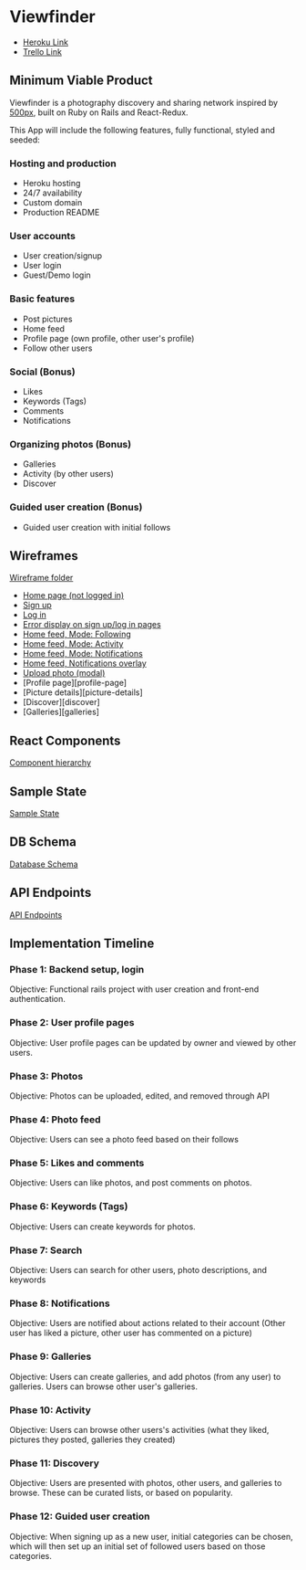 # Viewfinder

* [Heroku Link][heroku]
* [Trello Link][trello]

[heroku]: http://www.viewfinder.tech
[trello]: https://trello.com/b/f8Ti26Pu/viewfinder

## Minimum Viable Product

Viewfinder is a photography discovery and sharing network inspired by [500px](www.500px.com), built on Ruby on Rails and React-Redux.

This App will include the following features, fully functional, styled and seeded:

### Hosting and production
* Heroku hosting
* 24/7 availability
* Custom domain
* Production README

### User accounts
* User creation/signup
* User login
* Guest/Demo login

### Basic features
* Post pictures
* Home feed
* Profile page (own profile, other user's profile)
* Follow other users

### Social (Bonus)
* Likes
* Keywords (Tags)
* Comments
* Notifications

### Organizing photos (Bonus)
* Galleries
* Activity (by other users)
* Discover

### Guided user creation (Bonus)
* Guided user creation with initial follows

## Wireframes

[Wireframe folder][wireframes]

* [Home page (not logged in)][home-not-logged-in]
* [Sign up][sign-up]
* [Log in][log-in]
* [Error display on sign up/log in pages][errors-sign-up-log-in]
* [Home feed, Mode: Following][home-feed-following]
* [Home feed, Mode: Activity][home-feed-activity]
* [Home feed, Mode: Notifications][home-feed-notifications]
* [Home feed, Notifications overlay][home-feed-notifications-overlay]
* [Upload photo (modal)][upload-photo]
* [Profile page][profile-page]
* [Picture details][picture-details]
* [Discover][discover]
* [Galleries][galleries]

[wireframes]: ./wireframes
[home-not-logged-in]: ./wireframes/home_page_not_signed_in.png
[sign-up]: ./wireframes/sign-up.png
[log-in]: ./wireframes/log-in.png
[errors-sign-up-log-in]: ./wireframes/errors-log-in-and-sign-up.png
[home-feed-following]: ./wireframes/home_feed_following.png
[home-feed-activity]: ./wireframes/home_feed_activity.png
[home-feed-notifications]: ./wireframes/home_feed_notifications.png
[home-feed-notifications-overlay]: ./wireframes/home_feed_notifications_overlay.png
[upload-photo]: ./wireframes/upload_photo_modal.png

## React Components

[Component hierarchy][comp-hierarchy]

[comp-hierarchy]: component-hierarchy.md

## Sample State

[Sample State][sample-state]

[sample-state]: sample-state.md

## DB Schema

[Database Schema][db-schema]

[db-schema]: schema.md

## API Endpoints

[API Endpoints][api-endpoints]

[api-endpoints]: api-endpoints.md

## Implementation Timeline

### Phase 1: Backend setup, login
Objective: Functional rails project with user creation and front-end authentication.

### Phase 2: User profile pages
Objective: User profile pages can be updated by owner and viewed by other users.

### Phase 3: Photos
Objective: Photos can be uploaded, edited, and removed through API

### Phase 4: Photo feed
Objective: Users can see a photo feed based on their follows

### Phase 5: Likes and comments
Objective: Users can like photos, and post comments on photos.

### Phase 6: Keywords (Tags)
Objective: Users can create keywords for photos.

### Phase 7: Search
Objective: Users can search for other users, photo descriptions, and keywords

### Phase 8: Notifications
Objective: Users are notified about actions related to their account (Other user has liked a picture, other user has commented on a picture)

### Phase 9: Galleries
Objective: Users can create galleries, and add photos (from any user) to galleries. Users can browse other user's galleries.

### Phase 10: Activity
Objective: Users can browse other users's activities (what they liked, pictures they posted, galleries they created)

### Phase 11: Discovery
Objective: Users are presented with photos, other users, and galleries to browse. These can be curated lists, or based on popularity.

### Phase 12: Guided user creation
Objective: When signing up as a new user, initial categories can be chosen, which will then set up an initial set of followed users based on those categories.
